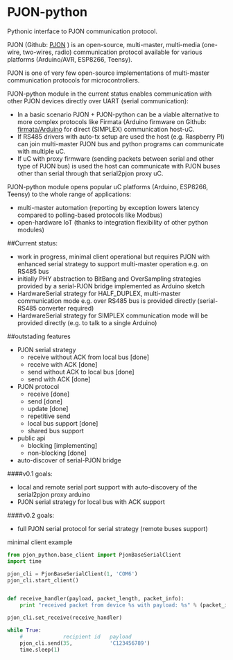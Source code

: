 # PJON-python
Pythonic interface to PJON communication protocol.

PJON (Github: [PJON](https://github.com/gioblu/PJON/) ) is an open-source, multi-master, multi-media (one-wire, two-wires, radio) communication protocol available for various platforms (Arduino/AVR, ESP8266, Teensy).

PJON is one of very few open-source implementations of multi-master communication protocols for microcontrollers. 

PJON-python module in the current status enables communication with other PJON devices directly over UART (serial communication): 

- In a basic scenario PJON + PJON-python can be a viable alternative to more complex protocols like Firmata (Arduino firmware on Github: [firmata/Arduino](https://github.com/firmata/arduino) for direct (SIMPLEX) communication host-uC. 
- If RS485 drivers with auto-tx setup are used the host (e.g. Raspberry PI) can join multi-master PJON bus and python programs can communicate with multiple uC.
- If uC with proxy firmware (sending packets between serial and other type of PJON bus) is used the host can communicate with PJON buses other than serial through that serial2pjon proxy uC.

PJON-python module opens popular uC platforms (Arduino, ESP8266, Teensy) to the whole range of applications:
- multi-master automation (reporting by exception lowers latency compared to polling-based protocols like Modbus)
- open-hardware IoT (thanks to integration flexibility of other python modules)
 

##Current status: 
- work in progress, minimal client operational but requires PJON with enhanced serial strategy to support multi-master operation e.g. on RS485 bus
- initially PHY abstraction to BitBang and OverSampling strategies provided by a serial-PJON bridge implemented as Arduino sketch
- HardwareSerial strategy for HALF_DUPLEX, multi-master communication mode e.g. over RS485 bus is provided directly (serial-RS485 converter required)
- HardwareSerial strategy for SIMPLEX communication mode will be provided directly (e.g. to talk to a single Arduino)

##outstading features
- PJON serial strategy
  - receive without ACK from local bus [done]
  - receive with ACK [done]
  - send without ACK to local bus [done]
  - send with ACK [done]
- PJON protocol
  - receive [done]
  - send [done]
  - update [done]
  - repetitive send
  - local bus support [done]
  - shared bus support
- public api
  - blocking [implementing]
  - non-blocking [done]
- auto-discover of serial-PJON bridge

####v0.1 goals:
- local and remote serial port support with auto-discovery of the serial2pjon proxy arduino
- PJON serial strategy for local bus with ACK support

####v0.2 goals:
- full PJON serial protocol for serial strategy (remote buses support)


minimal client example
```python
from pjon_python.base_client import PjonBaseSerialClient
import time

pjon_cli = PjonBaseSerialClient(1, 'COM6')
pjon_cli.start_client()


def receive_handler(payload, packet_length, packet_info):
    print "received packet from device %s with payload: %s" % (packet_info.sender_id, payload)

pjon_cli.set_receive(receive_handler)

while True:
    #             recipient id   payload
    pjon_cli.send(35,            'C123456789')
    time.sleep(1)
```
